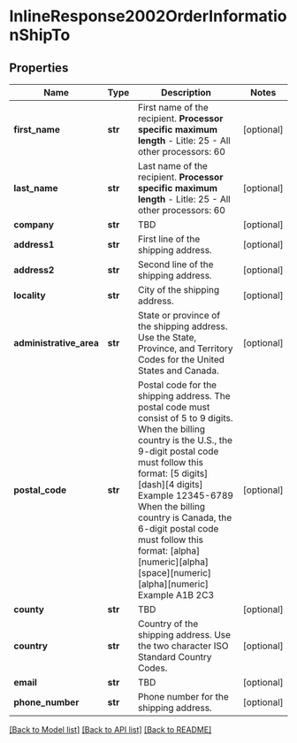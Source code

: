 # InlineResponse2002OrderInformationShipTo

## Properties
Name | Type | Description | Notes
------------ | ------------- | ------------- | -------------
**first_name** | **str** | First name of the recipient.  **Processor specific maximum length**  - Litle: 25 - All other processors: 60  | [optional] 
**last_name** | **str** | Last name of the recipient.  **Processor specific maximum length**  - Litle: 25 - All other processors: 60  | [optional] 
**company** | **str** | TBD | [optional] 
**address1** | **str** | First line of the shipping address. | [optional] 
**address2** | **str** | Second line of the shipping address. | [optional] 
**locality** | **str** | City of the shipping address. | [optional] 
**administrative_area** | **str** | State or province of the shipping address. Use the State, Province, and Territory Codes for the United States and Canada.  | [optional] 
**postal_code** | **str** | Postal code for the shipping address. The postal code must consist of 5 to 9 digits.  When the billing country is the U.S., the 9-digit postal code must follow this format: [5 digits][dash][4 digits]  Example 12345-6789  When the billing country is Canada, the 6-digit postal code must follow this format: [alpha][numeric][alpha][space][numeric][alpha][numeric]  Example A1B 2C3  | [optional] 
**county** | **str** | TBD | [optional] 
**country** | **str** | Country of the shipping address. Use the two character ISO Standard Country Codes. | [optional] 
**email** | **str** | TBD | [optional] 
**phone_number** | **str** | Phone number for the shipping address. | [optional] 

[[Back to Model list]](../README.md#documentation-for-models) [[Back to API list]](../README.md#documentation-for-api-endpoints) [[Back to README]](../README.md)


